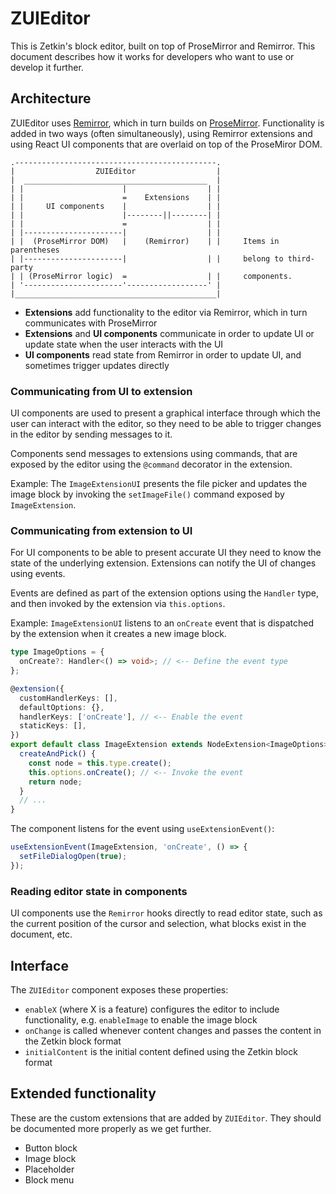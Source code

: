# ZUIEditor

This is Zetkin's block editor, built on top of ProseMirror and Remirror. This
document describes how it works for developers who want to use or develop it
further.

## Architecture

ZUIEditor uses [Remirror](https://www.remirror.io/), which in turn builds on
[ProseMirror](https://prosemirror.net/). Functionality is added in two ways
(often simultaneously), using Remirror extensions and using React UI components
that are overlaid on top of the ProseMiror DOM.

```
.---------------------------------------------.
|                  ZUIEditor                  |
|  _________________________________________  |
| |                      |                  | |
| |                      =    Extensions    | |
| |     UI components    |                  | |
| |                      |--------||--------| |
| |                      =                  | |
| |----------------------|                  | |
| |  (ProseMirror DOM)   |    (Remirror)    | |     Items in parentheses
| |----------------------|                  | |     belong to third-party
| | (ProseMirror logic)  =                  | |     components.
| '----------------------'------------------' |
|_____________________________________________|
```

- **Extensions** add functionality to the editor via Remirror, which in turn
  communicates with ProseMirror
- **Extensions** and **UI components** communicate in order to update UI or
  update state when the user interacts with the UI
- **UI components** read state from Remirror in order to update UI, and
  sometimes trigger updates directly

### Communicating from UI to extension

UI components are used to present a graphical interface through which the user
can interact with the editor, so they need to be able to trigger changes in the
editor by sending messages to it.

Components send messages to extensions using commands, that are exposed by the
editor using the `@command` decorator in the extension.

Example: The `ImageExtensionUI` presents the file picker and updates the image
block by invoking the `setImageFile()` command exposed by `ImageExtension`.

### Communicating from extension to UI

For UI components to be able to present accurate UI they need to know the state
of the underlying extension. Extensions can notify the UI of changes using
events.

Events are defined as part of the extension options using the `Handler` type,
and then invoked by the extension via `this.options`.

Example: `ImageExtensionUI` listens to an `onCreate` event that is dispatched by
the extension when it creates a new image block.

```ts
type ImageOptions = {
  onCreate?: Handler<() => void>; // <-- Define the event type
};

@extension({
  customHandlerKeys: [],
  defaultOptions: {},
  handlerKeys: ['onCreate'], // <-- Enable the event
  staticKeys: [],
})
export default class ImageExtension extends NodeExtension<ImageOptions> {
  createAndPick() {
    const node = this.type.create();
    this.options.onCreate(); // <-- Invoke the event
    return node;
  }
  // ...
}
```

The component listens for the event using `useExtensionEvent()`:

```ts
useExtensionEvent(ImageExtension, 'onCreate', () => {
  setFileDialogOpen(true);
});
```

### Reading editor state in components

UI components use the `Remirror` hooks directly to read editor state, such as
the current position of the cursor and selection, what blocks exist in the
document, etc.

## Interface

The `ZUIEditor` component exposes these properties:

- `enableX` (where X is a feature) configures the editor to include
  functionality, e.g. `enableImage` to enable the image block
- `onChange` is called whenever content changes and passes the content in the
  Zetkin block format
- `initialContent` is the initial content defined using the Zetkin block format

## Extended functionality

These are the custom extensions that are added by `ZUIEditor`. They should be
documented more properly as we get further.

- Button block
- Image block
- Placeholder
- Block menu
